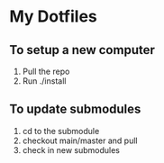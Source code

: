 # My Dotfiles

## To setup a new computer

1. Pull the repo
2. Run ./install

## To update submodules

1. cd to the submodule
2. checkout main/master and pull
3. check in new submodules
